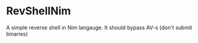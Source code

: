 # RevShellNim
A simple reverse shell in Nim langauge. It should bypass AV-s (don't submit binaries)

